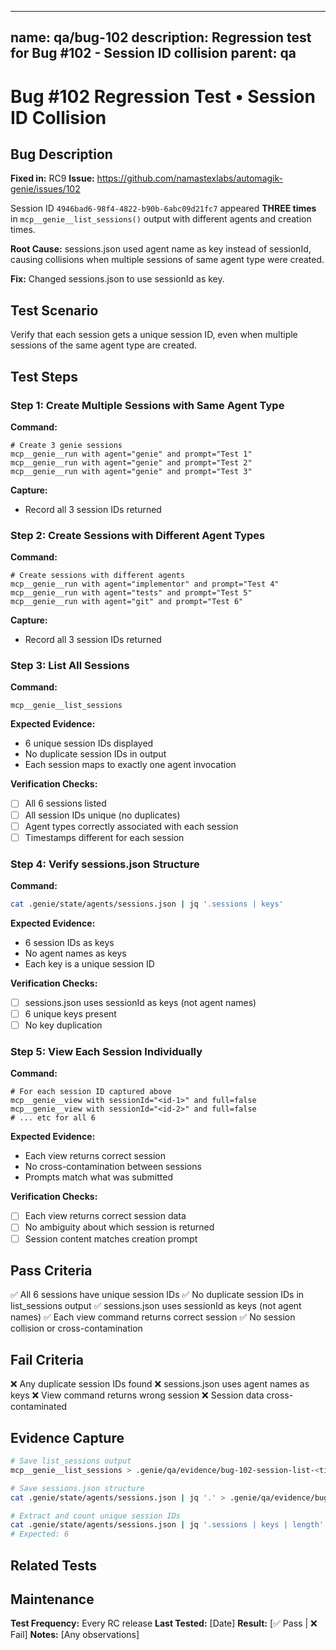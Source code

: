 
---
name: qa/bug-102
description: Regression test for Bug #102 - Session ID collision
parent: qa
---

# Bug #102 Regression Test • Session ID Collision

## Bug Description
**Fixed in:** RC9
**Issue:** https://github.com/namastexlabs/automagik-genie/issues/102

Session ID `4946bad6-98f4-4822-b90b-6abc09d21fc7` appeared **THREE times** in `mcp__genie__list_sessions()` output with different agents and creation times.

**Root Cause:** sessions.json used agent name as key instead of sessionId, causing collisions when multiple sessions of same agent type were created.

**Fix:** Changed sessions.json to use sessionId as key.

## Test Scenario
Verify that each session gets a unique session ID, even when multiple sessions of the same agent type are created.

## Test Steps

### Step 1: Create Multiple Sessions with Same Agent Type
**Command:**
```
# Create 3 genie sessions
mcp__genie__run with agent="genie" and prompt="Test 1"
mcp__genie__run with agent="genie" and prompt="Test 2"
mcp__genie__run with agent="genie" and prompt="Test 3"
```

**Capture:**
- Record all 3 session IDs returned

### Step 2: Create Sessions with Different Agent Types
**Command:**
```
# Create sessions with different agents
mcp__genie__run with agent="implementor" and prompt="Test 4"
mcp__genie__run with agent="tests" and prompt="Test 5"
mcp__genie__run with agent="git" and prompt="Test 6"
```

**Capture:**
- Record all 3 session IDs returned

### Step 3: List All Sessions
**Command:**
```
mcp__genie__list_sessions
```

**Expected Evidence:**
- 6 unique session IDs displayed
- No duplicate session IDs in output
- Each session maps to exactly one agent invocation

**Verification Checks:**
- [ ] All 6 sessions listed
- [ ] All session IDs unique (no duplicates)
- [ ] Agent types correctly associated with each session
- [ ] Timestamps different for each session

### Step 4: Verify sessions.json Structure
**Command:**
```bash
cat .genie/state/agents/sessions.json | jq '.sessions | keys'
```

**Expected Evidence:**
- 6 session IDs as keys
- No agent names as keys
- Each key is a unique session ID

**Verification Checks:**
- [ ] sessions.json uses sessionId as keys (not agent names)
- [ ] 6 unique keys present
- [ ] No key duplication

### Step 5: View Each Session Individually
**Command:**
```
# For each session ID captured above
mcp__genie__view with sessionId="<id-1>" and full=false
mcp__genie__view with sessionId="<id-2>" and full=false
# ... etc for all 6
```

**Expected Evidence:**
- Each view returns correct session
- No cross-contamination between sessions
- Prompts match what was submitted

**Verification Checks:**
- [ ] Each view returns correct session data
- [ ] No ambiguity about which session is returned
- [ ] Session content matches creation prompt

## Pass Criteria
✅ All 6 sessions have unique session IDs
✅ No duplicate session IDs in list_sessions output
✅ sessions.json uses sessionId as keys (not agent names)
✅ Each view command returns correct session
✅ No session collision or cross-contamination

## Fail Criteria
❌ Any duplicate session IDs found
❌ sessions.json uses agent names as keys
❌ View command returns wrong session
❌ Session data cross-contaminated

## Evidence Capture
```bash
# Save list_sessions output
mcp__genie__list_sessions > .genie/qa/evidence/bug-102-session-list-<timestamp>.txt

# Save sessions.json structure
cat .genie/state/agents/sessions.json | jq '.' > .genie/qa/evidence/bug-102-sessions-json-<timestamp>.json

# Extract and count unique session IDs
cat .genie/state/agents/sessions.json | jq '.sessions | keys | length'
# Expected: 6
```

## Related Tests
## Maintenance
**Test Frequency:** Every RC release
**Last Tested:** [Date]
**Result:** [✅ Pass | ❌ Fail]
**Notes:** [Any observations]
